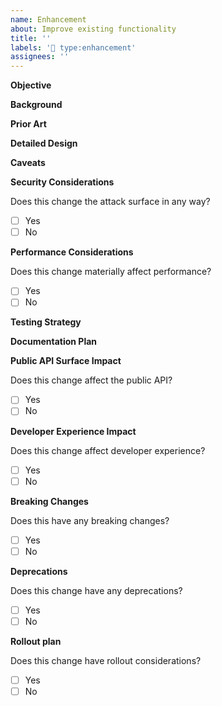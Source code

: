 ```yaml
---
name: Enhancement
about: Improve existing functionality
title: ''
labels: '🙂 type:enhancement'
assignees: ''
---
```


**Objective**
<!-- in a few sentences, describe the key objectives -->



**Background**
<!-- stuff one needs to know to understand this: motivating examples, links to related projects, design docs, etc.; you should mention related work, if applicable; this is background - do not write about ideas to solve problems -->



**Prior Art**
<!-- discuss the existing feature/solution and the reason this change is needed/desired -->



**Detailed Design**
<!-- details on how you'll implement; should be in sufficient detail for other engineers to materially comment on structure to affect the end result; attach diagrams as exhibits numbered from 1 and explain exhibits here -->



**Caveats**
<!-- mention things to watch out for, if any; if necessary, describe what you did/will not do or why simpler approaches don't work -->



**Security Considerations**
<!-- describe the size/shape of the potential attack surface this introduces; describe how you'll limit or remove the surface area; does this involve personally-identifiable information, open network ports, etc.? describe how you will be secure -->



Does this change the attack surface in any way?
- [ ] Yes
- [ ] No

**Performance Considerations**
<!-- is there a change to the payload size? is there a change to the speed data is available to the user or systems (directly or indirectly)? how will you be fast / limit latency? -->



Does this change materially affect performance?
- [ ] Yes
- [ ] No

**Testing Strategy**
<!-- what is your strategy for testing? what are the potential happy and failure paths? what testing can be automated? what testing must be manual? -->



**Documentation Plan**
<!-- what types of documentation are required: API, User Manual, Dev docs? who needs trained on this? -->



**Public API Surface Impact**
<!-- are you adding new public APIs (public to customer or other applications)? what is the change (methods, routes, packages, config file properties, etc.)? are the new APIs consistent with existing APIs? do they follow naming conventions and correct terminology? -->



Does this change affect the public API?
- [ ] Yes
- [ ] No

**Developer Experience Impact**
<!-- how will this change impact developer experience and workflows? are we placing new constraints on how devs should write code to be compatible with this change? how will we communicate this? -->



Does this change affect developer experience?
- [ ] Yes
- [ ] No

**Breaking Changes**
<!-- does this feature create breaking changes, to public APIs, user interface/experience, automated processes, or systems? who will be affected? how can we make it easy to adopt? who must be notified? is there an alternative that remains backwards-compatible? -->



Does this have any breaking changes?
- [ ] Yes
- [ ] No

**Deprecations**
<!-- can (or should) any existing APIs, tools, or documentation be deprecated as a result of this change? when will the deprecated items be removed? who should be notified and how? -->



Does this change have any deprecations?
- [ ] Yes
- [ ] No

**Rollout plan**
<!-- does rolling this out affect users or systems? does anything else need to be coordinated with this rollout? how can we maximize adoption? can other parts of the ecosystem take advantage of this, and how will we upgrade them? -->



Does this change have rollout considerations?
- [ ] Yes
- [ ] No
